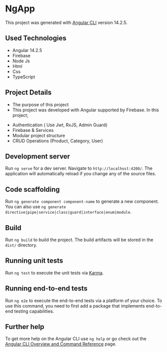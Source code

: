 # NgApp

This project was generated with [Angular CLI](https://github.com/angular/angular-cli) version 14.2.5.

## Used Technologies

* Angular 14.2.5
* Firebase
* Node Js
* Html
* Css
* TypeScript

## Project Details

* The purpose of this project
* This project was developed with Angular supported by Firebase. In this project;
- Authentication ( Use Jwt, RxJS, Admin Guard)
- Firebase & Services
- Modular project structure
- CRUD Operations (Product, Category, User)

## Development server

Run `ng serve` for a dev server. Navigate to `http://localhost:4200/`. The application will automatically reload if you change any of the source files.

## Code scaffolding

Run `ng generate component component-name` to generate a new component. You can also use `ng generate directive|pipe|service|class|guard|interface|enum|module`.

## Build

Run `ng build` to build the project. The build artifacts will be stored in the `dist/` directory.

## Running unit tests

Run `ng test` to execute the unit tests via [Karma](https://karma-runner.github.io).

## Running end-to-end tests

Run `ng e2e` to execute the end-to-end tests via a platform of your choice. To use this command, you need to first add a package that implements end-to-end testing capabilities.

## Further help

To get more help on the Angular CLI use `ng help` or go check out the [Angular CLI Overview and Command Reference](https://angular.io/cli) page.
